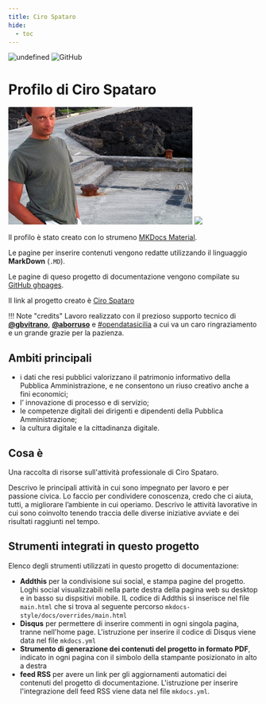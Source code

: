 ```yaml
---
title: Ciro Spataro 
hide:
  - toc
---
```



<img alt="undefined" src="https://img.shields.io/github/last-commit/cirospat/cirospataro.svg?&label=ultimo_aggiornamento"> ![GitHub](https://img.shields.io/github/license/cirospat/cirospataro)


# Profilo di Ciro Spataro
![](img/cirospataro.jpg)
![](https://raw.githubusercontent.com/cirospat/mkdocs-style/main/docs/img/logo2.png)

Il profilo è stato creato con lo strumeno [MKDocs Material](https://squidfunk.github.io/mkdocs-material/getting-started/).

Le pagine per inserire contenuti vengono redatte utilizzando il linguaggio **MarkDown** (`.MD`).

Le pagine di queso progetto di documentazione vengono compilate su [GitHub ghpages](https://squidfunk.github.io/mkdocs-material/publishing-your-site/#with-github-actions).

Il link al progetto creato è [Ciro Spataro](https://cirospat.github.io/cirospataro)

!!! Note "credits"
    Lavoro realizzato con il prezioso supporto tecnico di [**@gbvitrano**](https://github.com/gbvitrano), [**@aborruso**](https://github.com/aborruso) e [#opendatasicilia](https://github.com/opendatasicilia) a cui va un caro ringraziamento e un grande grazie per la pazienza.
    

## Ambiti principali
- i dati che resi pubblici valorizzano il patrimonio informativo della Pubblica Amministrazione, e ne consentono un riuso creativo anche a fini economici;
- l’ innovazione di processo e di servizio;
- le competenze digitali dei dirigenti e dipendenti della Pubblica Amministrazione;
- la cultura digitale e la cittadinanza digitale.


## Cosa è
Una raccolta di risorse sull'attività professionale di Ciro Spataro.

Descrivo le principali attività in cui sono impegnato per lavoro e per passione civica. Lo faccio per condividere conoscenza, credo che ci aiuta, tutti, a migliorare l’ambiente in cui operiamo. Descrivo le attività lavorative in cui sono coinvolto tenendo traccia delle diverse iniziative avviate e dei risultati raggiunti nel tempo.


## Strumenti integrati in questo progetto
Elenco degli strumenti utilizzati in questo progetto di documentazione:

- **Addthis** per la condivisione sui social, e stampa pagine del progetto. Loghi social visualizzabili nella parte destra della pagina web su desktop e in basso su dispsitivi mobile. IL codice di Addthis si inserisce nel file `main.html` che si trova al seguente percorso `mkdocs-style/docs/overrides/main.html`
- **Disqus** per permettere di inserire commenti in ogni singola pagina, tranne nell'home page. L'istruzione per inserire il codice di Disqus viene data nel file `mkdocs.yml` 
- **Strumento di generazione dei contenuti del progetto in formato PDF**, indicato in ogni pagina con il simbolo della stampante posizionato in alto a destra
- **feed RSS** per avere un link per gli aggiornamenti automatici dei contenuti del progetto di documentazione. L'istruzione per inserire l'integrazione dell feed RSS viene data nel file `mkdocs.yml`.
